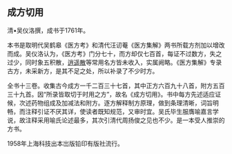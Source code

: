 ## 成方切用

清•吴仪洛撰，成书于1761年。

本书是取明代吴鹤皋《医方考》和清代汪讱菴《医方集解》两书所载方剂加以增改而成。吴仪洛认为，《医方考》门分七十，而方却仅七百首，每证不过数方，失之过少，同时象五积散，[逍遥散](https://www.gmzyjc.com/read/fjx/fjx02-0.2.0.0.0.md)等常用名方皆未收入，实属阙略。《医方集解》专录古方，未采新方，是其不足之处，所以补录了不少时方。

全书十三卷。收集古今成方一千二百三十七首，其中正方六百九十八首，附方五百三十九首。因“所录皆取切于时用之方”，故名《成方切用》。书中每方先述适应证候，次述药物组成及加减法和附方。逐方解释制方原理，做到条理清晰，词旨明畅，而注释引证不厌其详，使读者既知规范，又审时宜。吴氏毕生服膺喻嘉言学说，故注释采用喻氏论述最多，其次引清代周扬俊之见也不少。是一本受人推崇的方书。

1958年上海科技出本岀版铅印有版社流行。
